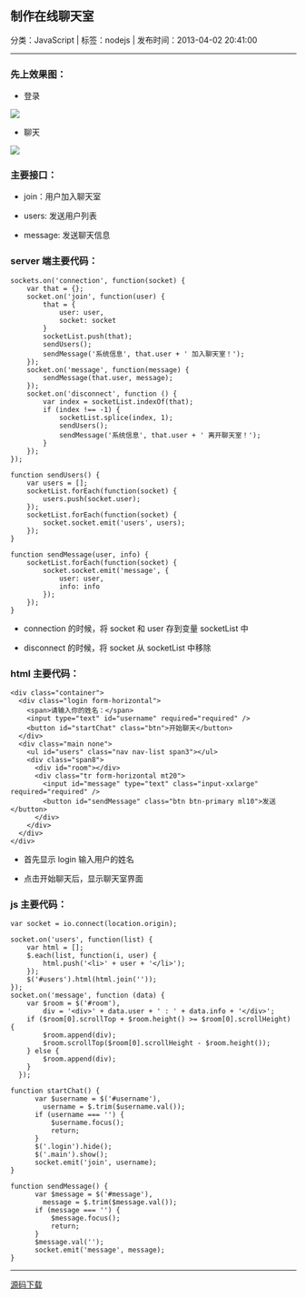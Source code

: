 ## 制作在线聊天室

分类：JavaScript | 标签：nodejs | 发布时间：2013-04-02 20:41:00

___

### 先上效果图：

* 登录

![](posts/2013/04/02/1.png)

* 聊天

![](posts/2013/04/02/2.png)


### 主要接口：

* join：用户加入聊天室

* users: 发送用户列表

* message: 发送聊天信息


### server 端主要代码：

    sockets.on('connection', function(socket) {
        var that = {};
        socket.on('join', function(user) {
            that = {
                user: user,
                socket: socket
            }
            socketList.push(that);
            sendUsers();
            sendMessage('系统信息', that.user + ' 加入聊天室！');
        });
        socket.on('message', function(message) {
            sendMessage(that.user, message);
        });
        socket.on('disconnect', function () {
            var index = socketList.indexOf(that);
            if (index !== -1) {
                socketList.splice(index, 1);
                sendUsers();
                sendMessage('系统信息', that.user + ' 离开聊天室！');
            }
        });
    });
    
    function sendUsers() {
        var users = [];
        socketList.forEach(function(socket) {
            users.push(socket.user);
        });
        socketList.forEach(function(socket) {
            socket.socket.emit('users', users);
        });
    }
    
    function sendMessage(user, info) {
        socketList.forEach(function(socket) {
            socket.socket.emit('message', {
                user: user,
                info: info
            });
        });
    }

* connection 的时候，将 socket 和 user 存到变量 socketList 中

* disconnect 的时候，将 socket 从 socketList 中移除


### html 主要代码：

    <div class="container">
      <div class="login form-horizontal">
        <span>请输入你的姓名：</span>
        <input type="text" id="username" required="required" />
        <button id="startChat" class="btn">开始聊天</button>
      </div>
      <div class="main none">
        <ul id="users" class="nav nav-list span3"></ul>
        <div class="span8">
          <div id="room"></div>
          <div class="tr form-horizontal mt20">
            <input id="message" type="text" class="input-xxlarge" required="required" />
            <button id="sendMessage" class="btn btn-primary ml10">发送</button>
          </div>
        </div>
      </div>
    </div>
    
* 首先显示 login 输入用户的姓名

* 点击开始聊天后，显示聊天室界面
    

### js 主要代码：

    var socket = io.connect(location.origin);
    
    socket.on('users', function(list) {
        var html = [];
        $.each(list, function(i, user) {
            html.push('<li>' + user + '</li>');
        });
        $('#users').html(html.join(''));
    });
    socket.on('message', function (data) {
        var $room = $('#room'),
            div = '<div>' + data.user + ' : ' + data.info + '</div>';
        if ($room[0].scrollTop + $room.height() >= $room[0].scrollHeight) {
            $room.append(div);
            $room.scrollTop($room[0].scrollHeight - $room.height());
        } else {
            $room.append(div);
        }
      });
      
    function startChat() {
          var $username = $('#username'),
            username = $.trim($username.val());
          if (username === '') {
              $username.focus();
              return;
          }
          $('.login').hide();
          $('.main').show();
          socket.emit('join', username);
    }
    
    function sendMessage() {
          var $message = $('#message'),
            message = $.trim($message.val());
          if (message === '') {
              $message.focus();
              return;
          }
          $message.val('');
          socket.emit('message', message);
    }
    
___

[源码下载](https://github.com/wenzhixin/chat)